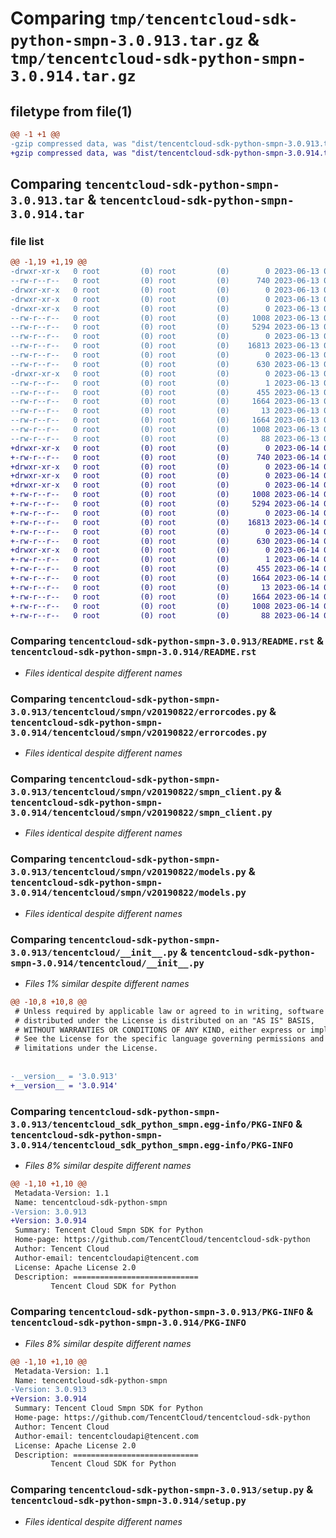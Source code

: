 # Comparing `tmp/tencentcloud-sdk-python-smpn-3.0.913.tar.gz` & `tmp/tencentcloud-sdk-python-smpn-3.0.914.tar.gz`

## filetype from file(1)

```diff
@@ -1 +1 @@
-gzip compressed data, was "dist/tencentcloud-sdk-python-smpn-3.0.913.tar", last modified: Tue Jun 13 02:23:52 2023, max compression
+gzip compressed data, was "dist/tencentcloud-sdk-python-smpn-3.0.914.tar", last modified: Wed Jun 14 00:33:01 2023, max compression
```

## Comparing `tencentcloud-sdk-python-smpn-3.0.913.tar` & `tencentcloud-sdk-python-smpn-3.0.914.tar`

### file list

```diff
@@ -1,19 +1,19 @@
-drwxr-xr-x   0 root         (0) root         (0)        0 2023-06-13 02:23:52.000000 tencentcloud-sdk-python-smpn-3.0.913/
--rw-r--r--   0 root         (0) root         (0)      740 2023-06-13 02:23:51.000000 tencentcloud-sdk-python-smpn-3.0.913/README.rst
-drwxr-xr-x   0 root         (0) root         (0)        0 2023-06-13 02:23:52.000000 tencentcloud-sdk-python-smpn-3.0.913/tencentcloud/
-drwxr-xr-x   0 root         (0) root         (0)        0 2023-06-13 02:23:52.000000 tencentcloud-sdk-python-smpn-3.0.913/tencentcloud/smpn/
-drwxr-xr-x   0 root         (0) root         (0)        0 2023-06-13 02:23:52.000000 tencentcloud-sdk-python-smpn-3.0.913/tencentcloud/smpn/v20190822/
--rw-r--r--   0 root         (0) root         (0)     1008 2023-06-13 02:23:51.000000 tencentcloud-sdk-python-smpn-3.0.913/tencentcloud/smpn/v20190822/errorcodes.py
--rw-r--r--   0 root         (0) root         (0)     5294 2023-06-13 02:23:51.000000 tencentcloud-sdk-python-smpn-3.0.913/tencentcloud/smpn/v20190822/smpn_client.py
--rw-r--r--   0 root         (0) root         (0)        0 2023-06-13 02:23:51.000000 tencentcloud-sdk-python-smpn-3.0.913/tencentcloud/smpn/v20190822/__init__.py
--rw-r--r--   0 root         (0) root         (0)    16813 2023-06-13 02:23:51.000000 tencentcloud-sdk-python-smpn-3.0.913/tencentcloud/smpn/v20190822/models.py
--rw-r--r--   0 root         (0) root         (0)        0 2023-06-13 02:23:51.000000 tencentcloud-sdk-python-smpn-3.0.913/tencentcloud/smpn/__init__.py
--rw-r--r--   0 root         (0) root         (0)      630 2023-06-13 02:23:51.000000 tencentcloud-sdk-python-smpn-3.0.913/tencentcloud/__init__.py
-drwxr-xr-x   0 root         (0) root         (0)        0 2023-06-13 02:23:52.000000 tencentcloud-sdk-python-smpn-3.0.913/tencentcloud_sdk_python_smpn.egg-info/
--rw-r--r--   0 root         (0) root         (0)        1 2023-06-13 02:23:52.000000 tencentcloud-sdk-python-smpn-3.0.913/tencentcloud_sdk_python_smpn.egg-info/dependency_links.txt
--rw-r--r--   0 root         (0) root         (0)      455 2023-06-13 02:23:52.000000 tencentcloud-sdk-python-smpn-3.0.913/tencentcloud_sdk_python_smpn.egg-info/SOURCES.txt
--rw-r--r--   0 root         (0) root         (0)     1664 2023-06-13 02:23:52.000000 tencentcloud-sdk-python-smpn-3.0.913/tencentcloud_sdk_python_smpn.egg-info/PKG-INFO
--rw-r--r--   0 root         (0) root         (0)       13 2023-06-13 02:23:52.000000 tencentcloud-sdk-python-smpn-3.0.913/tencentcloud_sdk_python_smpn.egg-info/top_level.txt
--rw-r--r--   0 root         (0) root         (0)     1664 2023-06-13 02:23:52.000000 tencentcloud-sdk-python-smpn-3.0.913/PKG-INFO
--rw-r--r--   0 root         (0) root         (0)     1008 2023-06-13 02:23:51.000000 tencentcloud-sdk-python-smpn-3.0.913/setup.py
--rw-r--r--   0 root         (0) root         (0)       88 2023-06-13 02:23:52.000000 tencentcloud-sdk-python-smpn-3.0.913/setup.cfg
+drwxr-xr-x   0 root         (0) root         (0)        0 2023-06-14 00:33:01.000000 tencentcloud-sdk-python-smpn-3.0.914/
+-rw-r--r--   0 root         (0) root         (0)      740 2023-06-14 00:33:01.000000 tencentcloud-sdk-python-smpn-3.0.914/README.rst
+drwxr-xr-x   0 root         (0) root         (0)        0 2023-06-14 00:33:01.000000 tencentcloud-sdk-python-smpn-3.0.914/tencentcloud/
+drwxr-xr-x   0 root         (0) root         (0)        0 2023-06-14 00:33:01.000000 tencentcloud-sdk-python-smpn-3.0.914/tencentcloud/smpn/
+drwxr-xr-x   0 root         (0) root         (0)        0 2023-06-14 00:33:01.000000 tencentcloud-sdk-python-smpn-3.0.914/tencentcloud/smpn/v20190822/
+-rw-r--r--   0 root         (0) root         (0)     1008 2023-06-14 00:33:01.000000 tencentcloud-sdk-python-smpn-3.0.914/tencentcloud/smpn/v20190822/errorcodes.py
+-rw-r--r--   0 root         (0) root         (0)     5294 2023-06-14 00:33:01.000000 tencentcloud-sdk-python-smpn-3.0.914/tencentcloud/smpn/v20190822/smpn_client.py
+-rw-r--r--   0 root         (0) root         (0)        0 2023-06-14 00:33:01.000000 tencentcloud-sdk-python-smpn-3.0.914/tencentcloud/smpn/v20190822/__init__.py
+-rw-r--r--   0 root         (0) root         (0)    16813 2023-06-14 00:33:01.000000 tencentcloud-sdk-python-smpn-3.0.914/tencentcloud/smpn/v20190822/models.py
+-rw-r--r--   0 root         (0) root         (0)        0 2023-06-14 00:33:01.000000 tencentcloud-sdk-python-smpn-3.0.914/tencentcloud/smpn/__init__.py
+-rw-r--r--   0 root         (0) root         (0)      630 2023-06-14 00:33:01.000000 tencentcloud-sdk-python-smpn-3.0.914/tencentcloud/__init__.py
+drwxr-xr-x   0 root         (0) root         (0)        0 2023-06-14 00:33:01.000000 tencentcloud-sdk-python-smpn-3.0.914/tencentcloud_sdk_python_smpn.egg-info/
+-rw-r--r--   0 root         (0) root         (0)        1 2023-06-14 00:33:01.000000 tencentcloud-sdk-python-smpn-3.0.914/tencentcloud_sdk_python_smpn.egg-info/dependency_links.txt
+-rw-r--r--   0 root         (0) root         (0)      455 2023-06-14 00:33:01.000000 tencentcloud-sdk-python-smpn-3.0.914/tencentcloud_sdk_python_smpn.egg-info/SOURCES.txt
+-rw-r--r--   0 root         (0) root         (0)     1664 2023-06-14 00:33:01.000000 tencentcloud-sdk-python-smpn-3.0.914/tencentcloud_sdk_python_smpn.egg-info/PKG-INFO
+-rw-r--r--   0 root         (0) root         (0)       13 2023-06-14 00:33:01.000000 tencentcloud-sdk-python-smpn-3.0.914/tencentcloud_sdk_python_smpn.egg-info/top_level.txt
+-rw-r--r--   0 root         (0) root         (0)     1664 2023-06-14 00:33:01.000000 tencentcloud-sdk-python-smpn-3.0.914/PKG-INFO
+-rw-r--r--   0 root         (0) root         (0)     1008 2023-06-14 00:33:01.000000 tencentcloud-sdk-python-smpn-3.0.914/setup.py
+-rw-r--r--   0 root         (0) root         (0)       88 2023-06-14 00:33:01.000000 tencentcloud-sdk-python-smpn-3.0.914/setup.cfg
```

### Comparing `tencentcloud-sdk-python-smpn-3.0.913/README.rst` & `tencentcloud-sdk-python-smpn-3.0.914/README.rst`

 * *Files identical despite different names*

### Comparing `tencentcloud-sdk-python-smpn-3.0.913/tencentcloud/smpn/v20190822/errorcodes.py` & `tencentcloud-sdk-python-smpn-3.0.914/tencentcloud/smpn/v20190822/errorcodes.py`

 * *Files identical despite different names*

### Comparing `tencentcloud-sdk-python-smpn-3.0.913/tencentcloud/smpn/v20190822/smpn_client.py` & `tencentcloud-sdk-python-smpn-3.0.914/tencentcloud/smpn/v20190822/smpn_client.py`

 * *Files identical despite different names*

### Comparing `tencentcloud-sdk-python-smpn-3.0.913/tencentcloud/smpn/v20190822/models.py` & `tencentcloud-sdk-python-smpn-3.0.914/tencentcloud/smpn/v20190822/models.py`

 * *Files identical despite different names*

### Comparing `tencentcloud-sdk-python-smpn-3.0.913/tencentcloud/__init__.py` & `tencentcloud-sdk-python-smpn-3.0.914/tencentcloud/__init__.py`

 * *Files 1% similar despite different names*

```diff
@@ -10,8 +10,8 @@
 # Unless required by applicable law or agreed to in writing, software
 # distributed under the License is distributed on an "AS IS" BASIS,
 # WITHOUT WARRANTIES OR CONDITIONS OF ANY KIND, either express or implied.
 # See the License for the specific language governing permissions and
 # limitations under the License.
 
 
-__version__ = '3.0.913'
+__version__ = '3.0.914'
```

### Comparing `tencentcloud-sdk-python-smpn-3.0.913/tencentcloud_sdk_python_smpn.egg-info/PKG-INFO` & `tencentcloud-sdk-python-smpn-3.0.914/tencentcloud_sdk_python_smpn.egg-info/PKG-INFO`

 * *Files 8% similar despite different names*

```diff
@@ -1,10 +1,10 @@
 Metadata-Version: 1.1
 Name: tencentcloud-sdk-python-smpn
-Version: 3.0.913
+Version: 3.0.914
 Summary: Tencent Cloud Smpn SDK for Python
 Home-page: https://github.com/TencentCloud/tencentcloud-sdk-python
 Author: Tencent Cloud
 Author-email: tencentcloudapi@tencent.com
 License: Apache License 2.0
 Description: ============================
         Tencent Cloud SDK for Python
```

### Comparing `tencentcloud-sdk-python-smpn-3.0.913/PKG-INFO` & `tencentcloud-sdk-python-smpn-3.0.914/PKG-INFO`

 * *Files 8% similar despite different names*

```diff
@@ -1,10 +1,10 @@
 Metadata-Version: 1.1
 Name: tencentcloud-sdk-python-smpn
-Version: 3.0.913
+Version: 3.0.914
 Summary: Tencent Cloud Smpn SDK for Python
 Home-page: https://github.com/TencentCloud/tencentcloud-sdk-python
 Author: Tencent Cloud
 Author-email: tencentcloudapi@tencent.com
 License: Apache License 2.0
 Description: ============================
         Tencent Cloud SDK for Python
```

### Comparing `tencentcloud-sdk-python-smpn-3.0.913/setup.py` & `tencentcloud-sdk-python-smpn-3.0.914/setup.py`

 * *Files identical despite different names*

